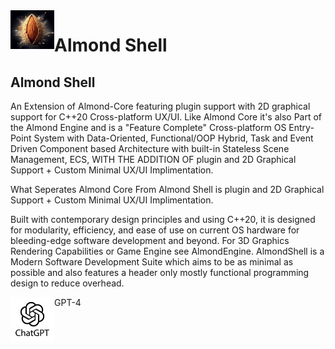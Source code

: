 
<img align="left" src="images/567.jpg" width="70px"/>

# Almond Shell



## Almond Shell 
An Extension of Almond-Core featuring plugin support with 2D graphical support for C++20 Cross-platform UX/UI. Like Almond Core it's also Part of the Almond Engine and is a "Feature Complete" Cross-platform OS Entry-Point System with Data-Oriented, Functional/OOP Hybrid, Task and Event Driven Component based Architecture with built-in Stateless Scene Management, ECS, WITH THE ADDITION OF plugin and 2D Graphical Support + Custom Minimal UX/UI Implimentation.

What Seperates Almond Core From Almond Shell is plugin and 2D Graphical Support + Custom Minimal UX/UI Implimentation.

Built with contemporary design principles and using C++20, it is designed for modularity, efficiency, and ease of use on current OS hardware for bleeding-edge software development and beyond. For 3D Graphics Rendering Capabilities or Game Engine see AlmondEngine. AlmondShell is a Modern Software Development Suite which aims to be as minimal as possible and also features a header only mostly functional programming design to reduce overhead.

<img align="left" src="images/gpt.jpg" width="70px"/>GPT-4

